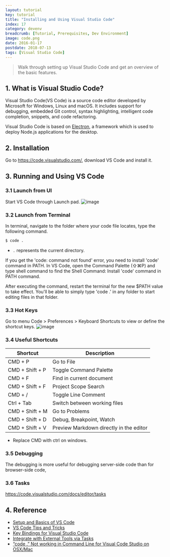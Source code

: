 ```yaml
---
layout: tutorial
key: tutorial
title: "Installing and Using Visual Studio Code"
index: 17
category: devenv
breadcrumb: [Tutorial, Prerequisites, Dev Environment]
image: code.png
date: 2016-01-17
postdate: 2018-07-13
tags: [Visual Studio Code]
---
```


> Walk through setting up Visual Studio Code and get an overview of the basic features.

## 1. What is Visual Studio Code?
Visual Studio Code(VS Code) is a source code editor developed by Microsoft for Windows, Linux and macOS. It includes support for debugging, embedded Git control, syntax highlighting, intelligent code completion, snippets, and code refactoring.

Visual Studio Code is based on [Electron](https://electronjs.org/), a framework which is used to deploy Node.js applications for the desktop.

## 2. Installation
Go to https://code.visualstudio.com/, download VS Code and install it.

## 3. Running and Using VS Code
### 3.1 Launch from UI
Start VS Code through Launch pad.
![image](/public/images/devops/17/vscode.png)
### 3.2 Launch from Terminal
In terminal, navigate to the folder where your code file locates, type the following command.
```sh
$ code .
```
* `.` represents the current directory.

If you get the 'code: command not found' error, you need to install 'code' command in PATH. In VS Code, open the Command Palette (⇧⌘P) and type shell command to find the Shell Command: Install 'code' command in PATH command.

After executing the command, restart the terminal for the new $PATH value to take effect. You'll be able to simply type 'code .' in any folder to start editing files in that folder.

### 3.3 Hot Keys
Go to menu Code > Preferences > Keyboard Shortcuts to view or define the shortcut keys.
![image](/public/images/devops/17/shortcuts.png)

### 3.4 Useful Shortcuts

Shortcut        | Description
----------------|------------------
CMD + P         | Go to File
CMD + Shift + P | Toggle Command Palette
CMD + F         | Find in current document
CMD + Shift + F | Project Scope Search
CMD + /         | Toggle Line Comment
Ctrl + Tab      | Switch between working files
CMD + Shift + M | Go to Problems
CMD + Shift + D | Debug, Breakpoint, Watch
CMD + Shift + V | Preview Markdown directly in the editor  

* Replace CMD with ctrl on windows.

### 3.5 Debugging
The debugging is more useful for debugging server-side code than for browser-side code,

### 3.6 Tasks
https://code.visualstudio.com/docs/editor/tasks

## 4. Reference
* [Setup and Basics of VS Code](https://code.visualstudio.com/docs/introvideos/basics)
* [VS Code Tips and Tricks](https://github.com/Microsoft/vscode-tips-and-tricks)
* [Key Bindings for Visual Studio Code](https://code.visualstudio.com/docs/getstarted/keybindings)
* [Integrate with External Tools via Tasks](https://code.visualstudio.com/docs/editor/tasks)
* [“code .” Not working in Command Line for Visual Code Studio on OSX/Mac](https://stackoverflow.com/questions/29955500/code-not-working-in-command-line-for-visual-code-studio-on-osx-mac)

